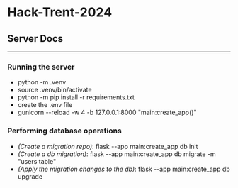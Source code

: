 # Hack-Trent-2024

## Server Docs

***

### Running the server

- python -m .venv
- source .venv/bin/activate
- python -m pip install -r requirements.txt
- create the .env file
- gunicorn --reload -w 4 -b 127.0.0.1:8000 "main:create_app()"

### Performing database operations

- *(Create a migration repo)*: flask --app main:create_app db init
- *(Create a db migration)*: flask --app main:create_app db migrate -m "users table"
- *(Apply the migration changes to the db)*: flask --app main:create_app db upgrade
